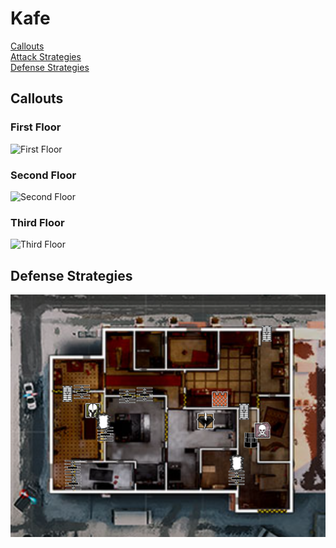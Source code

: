 # Kafe

[Callouts](#callouts)\
[Attack Strategies](#attack-strategies)\
[Defense Strategies](#defense-strategies)

## Callouts

### First Floor

![First Floor](images/kafe_first_floor_callouts.png)

### Second Floor

![Second Floor](images/kafe_second_floor_callouts.png)

### Third Floor

![Third Floor](images/kafe_third_floor_callouts.png)

## Defense Strategies

![Kafe Kitchen Freezer Defense](images/Kafe_Kitchen_Freezer_Def.PNG)